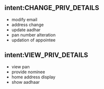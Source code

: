 ## intent:CHANGE_PRIV_DETAILS
- modify email
- address change
- update aadhar
- pan number alteration
- updation of appointee

## intent:VIEW_PRIV_DETAILS
- view pan
- provide nominee
- home address display
- show aadhaar
